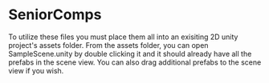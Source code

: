 # SeniorComps
To utilize these files you must place them all into an exisiting 2D unity project's assets folder. From the assets folder, you can open 
SampleScene.unity by double clicking it and it should already have all the prefabs in the scene view. You can also drag additional prefabs
to the scene view if you wish.
